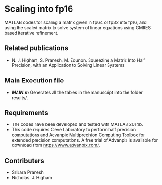 # Scaling into fp16
MATLAB codes for scaling a matrix given in fp64 or fp32
into fp16, and using the scaled matrix to solve system
of linear equations using GMRES based iterative refinement.

## Related publications
* N. J. Higham, S. Pranesh, M. Zounon. Squeezing a Matrix Into Half Precision, with 
an Application to Solving Linear Systems

## Main Execution file
* **_MAIN.m_** Generates all the tables in the manuscript into the folder results/.


## Requirements
* The codes have been developed and tested with MATLAB 2014b.
* This code requires Cleve Laboratory to perform half precision computations and 
Advanpix Multiprecision Computing Toolbox for extended precision computations. 
A free trial of Advanpix is available for download from https://www.advanpix.com/.

## Contributers
* Srikara Pranesh
* Nicholas. J. Higham 
  
